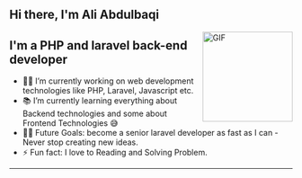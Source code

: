 ## Hi there, I'm Ali Abdulbaqi 
<img align="right" alt="GIF" height="160px" src="https://media.giphy.com/media/du3J3cXyzhj75IOgvA/giphy.gif" />

## I'm a PHP and laravel back-end developer 

- 👨‍💻 I’m currently working on web development technologies like PHP, Laravel, Javascript etc.
- 📚 I’m currently learning everything about Backend technologies and some about Frontend Technologies 😅
- 💪🏼 Future Goals: become a senior laravel developer as fast as I can - Never stop creating new ideas.
- ⚡ Fun fact: I love to Reading and Solving Problem.

---
<!--
**aliabdulbaqi01/aliabdulbaqi01** is a ✨ _special_ ✨ repository because its `README.md` (this file) appears on your GitHub profile.

Here are some ideas to get you started:

- 🔭 I’m currently working on ...
- 🌱 I’m currently learning ...
- 👯 I’m looking to collaborate on ...
- 🤔 I’m looking for help with ...
- 💬 Ask me about ...
- 📫 How to reach me: ...
- 😄 Pronouns: ...
- ⚡ Fun fact: ...
-->


